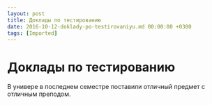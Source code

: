 ```yaml
---
layout: post
title: Доклады по тестированию
date: 2016-10-12-doklady-po-testirovaniyu.md 00:00:00 +0300
tags: [Imported]
---
```

# Доклады по тестированию 

В универе в последнем семестре поставили отличный предмет с отличным преподом.